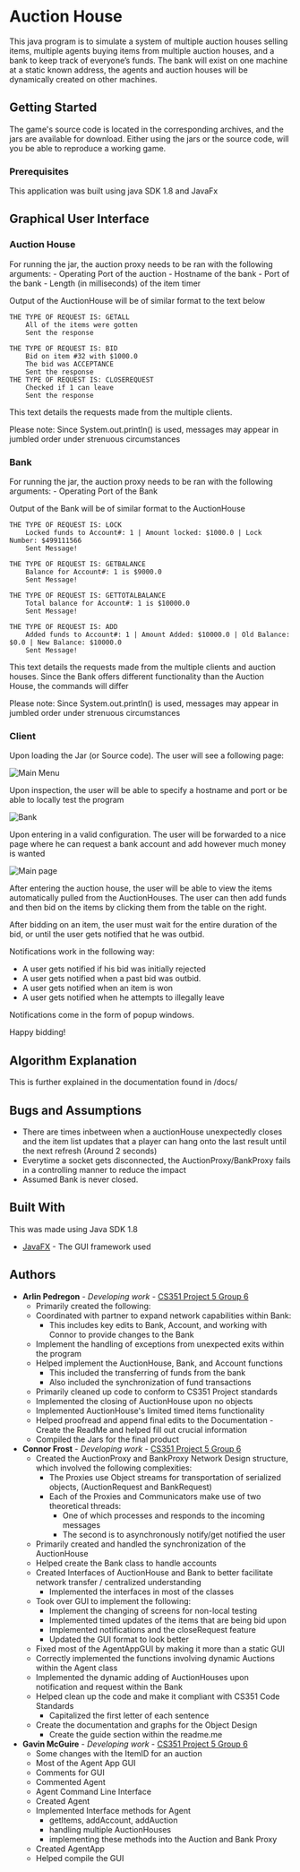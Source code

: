 # Auction House

This java program is to simulate a system of multiple auction houses selling items, 
multiple agents buying items from multiple auction houses, and a bank to keep track of everyone’s funds. 
The bank will exist on one machine at a static known address, the agents and auction houses will be dynamically created on other machines.

## Getting Started

The game's source code is located in the corresponding archives, and the jars are available for download. Either using the jars or the source code, will you be able to reproduce a working game.

### Prerequisites

This application was built using java SDK 1.8 and JavaFx

## Graphical User Interface

### Auction House
For running the jar, the auction proxy needs to be ran with the following arguments:
    - Operating Port of the auction
    - Hostname of the bank
    - Port of the bank
    - Length (in milliseconds) of the item timer

Output of the AuctionHouse will be of similar format to the text below

```
THE TYPE OF REQUEST IS: GETALL
	All of the items were gotten
	Sent the response

THE TYPE OF REQUEST IS: BID
	Bid on item #32 with $1000.0
	The bid was ACCEPTANCE
	Sent the response
THE TYPE OF REQUEST IS: CLOSEREQUEST
	Checked if 1 can leave
	Sent the response

```

This text details the requests made from the multiple clients. 

Please note: Since System.out.println() is used, messages may appear in jumbled order under strenuous circumstances


### Bank
For running the jar, the auction proxy needs to be ran with the following arguments:
    - Operating Port of the Bank

Output of the Bank will be of similar format to the AuctionHouse

```
THE TYPE OF REQUEST IS: LOCK
	Locked funds to Account#: 1 | Amount locked: $1000.0 | Lock Number: $499111566
	Sent Message!

THE TYPE OF REQUEST IS: GETBALANCE
	Balance for Account#: 1 is $9000.0
	Sent Message!

THE TYPE OF REQUEST IS: GETTOTALBALANCE
	Total balance for Account#: 1 is $10000.0
	Sent Message!
	
THE TYPE OF REQUEST IS: ADD
	Added funds to Account#: 1 | Amount Added: $10000.0 | Old Balance: $0.0 | New Balance: $10000.0
	Sent Message!
```

This text details the requests made from the multiple clients and auction houses. Since the Bank offers different functionality than the Auction House, the commands will differ

Please note: Since System.out.println() is used, messages may appear in jumbled order under strenuous circumstances

### Client

Upon loading the Jar (or Source code). The user will see a following page:

![Main Menu](https://i.imgur.com/jlgL8ue.png)

Upon inspection, the user will be able to specify a hostname and port or be able to locally test the program

![Bank](https://i.imgur.com/0ltvDRl.png)

Upon entering in a valid configuration. The user will be forwarded to a nice page where he can request a bank account and add however much money is wanted

![Main page](https://i.imgur.com/74jczka.png)

After entering the auction house, the user will be able to view the items automatically pulled from the AuctionHouses. The user can then add funds and then bid on the items by clicking them from the table on the right.

After bidding on an item, the user must wait for the entire duration of the bid, or until the user gets notified that he was outbid.

Notifications work in the following way:
* A user gets notified if his bid was initially rejected
* A user gets notified when a past bid was outbid.
* A user gets notified when an item is won
* A user gets notified when he attempts to illegally leave

Notifications come in the form of popup windows.

Happy bidding!

## Algorithm Explanation

This is further explained in the documentation found in /docs/

## Bugs and Assumptions

* There are times inbetween when a auctionHouse unexpectedly closes and the item list updates that a player can hang onto the last result until the next refresh (Around 2 seconds)
* Everytime a socket gets disconnected, the AuctionProxy/BankProxy fails in a controlling manner to reduce the impact
* Assumed Bank is never closed.

## Built With
This was made using Java SDK 1.8
* [JavaFX](https://openjfx.io/) - The GUI framework used

## Authors


* **Arlin Pedregon** - *Developing work* - [CS351 Project 5 Group 6](https://csgit.cs.unm.edu/arlin/)
    - Primarily created the following: 
    - Coordinated with partner to expand network capabilities within Bank:
        - This includes key edits to Bank, Account, and working with Connor to provide changes to the Bank
    - Implement the handling of exceptions from unexpected exits within the program
    - Helped implement the AuctionHouse, Bank, and Account functions
        - This included the transferring of funds from the bank
        - Also included the synchronization of fund transactions 
    - Primarily cleaned up code to conform to CS351 Project standards
    - Implemented the closing of AuctionHouse upon no objects
    - Implemented AuctionHouse's limited timed items functionality
    - Helped proofread and append final edits to the Documentation
            - Create the ReadMe and helped fill out crucial information
    - Compiled the Jars for the final product
* **Connor Frost** - *Developing work* - [CS351 Project 5 Group 6](https://csgit.cs.unm.edu/frostc/)
    - Created the AuctionProxy and BankProxy Network Design structure, which involved the following complexities:
        - The Proxies use Object streams for transportation of serialized objects, (AuctionRequest and BankRequest)
        - Each of the Proxies and Communicators make use of two theoretical threads:
            - One of which processes and responds to the incoming messages
            - The second is to asynchronously notify/get notified the user
    - Primarily created and handled the synchronization of the AuctionHouse
    - Helped create the Bank class to handle accounts
    - Created Interfaces of AuctionHouse and Bank to better facilitate network transfer / centralized understanding
        - Implemented the interfaces in most of the classes
    - Took over GUI to implement the following:
        - Implement the changing of screens for non-local testing
        - Implemented timed updates of the items that are being bid upon
        - Implemented notifications and the closeRequest feature
        - Updated the GUI format to look better
    - Fixed most of the AgentAppGUI by making it more than a static GUI
    - Correctly implemented the functions involving dynamic Auctions within the Agent class
    - Implemented the dynamic adding of AuctionHouses upon notification and request within the Bank
    - Helped clean up the code and make it compliant with CS351 Code Standards
        - Capitalized the first letter of each sentence
    - Create the documentation and graphs for the Object Design
        - Create the guide section within the readme.me
* **Gavin McGuire** - *Developing work* - [CS351 Project 5 Group 6](https://csgit.cs.unm.edu/mcguireg/)
    - Some changes with the ItemID for an auction
    - Most of the Agent App GUI
    - Comments for GUI 
    - Commented Agent
    - Agent Command Line Interface
    - Created Agent
    - Implemented Interface methods for Agent
        - getItems, addAccount, addAuction
        - handling multiple AuctionHouses
        - implementing these methods into the Auction and Bank Proxy
    - Created AgentApp
    - Helped compile the GUI